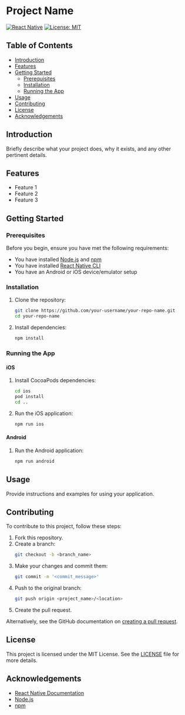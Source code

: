 # Project Name

[![React Native](https://img.shields.io/badge/React%20Native-0.64.0-blue.svg)](https://reactnative.dev/)
[![License: MIT](https://img.shields.io/badge/License-MIT-yellow.svg)](https://opensource.org/licenses/MIT)

## Table of Contents

- [Introduction](#introduction)
- [Features](#features)
- [Getting Started](#getting-started)
  - [Prerequisites](#prerequisites)
  - [Installation](#installation)
  - [Running the App](#running-the-app)
- [Usage](#usage)
- [Contributing](#contributing)
- [License](#license)
- [Acknowledgements](#acknowledgements)

## Introduction

Briefly describe what your project does, why it exists, and any other pertinent details. 

## Features

- Feature 1
- Feature 2
- Feature 3

## Getting Started

### Prerequisites

Before you begin, ensure you have met the following requirements:

- You have installed [Node.js](https://nodejs.org/) and [npm](https://www.npmjs.com/)
- You have installed [React Native CLI](https://reactnative.dev/docs/environment-setup)
- You have an Android or iOS device/emulator setup

### Installation

1. Clone the repository:
    ```bash
    git clone https://github.com/your-username/your-repo-name.git
    cd your-repo-name
    ```

2. Install dependencies:
    ```bash
    npm install
    ```

### Running the App

#### iOS

1. Install CocoaPods dependencies:
    ```bash
    cd ios
    pod install
    cd ..
    ```

2. Run the iOS application:
    ```bash
    npm run ios
    ```

#### Android

1. Run the Android application:
    ```bash
    npm run android
    ```

## Usage

Provide instructions and examples for using your application.

## Contributing

To contribute to this project, follow these steps:

1. Fork this repository.
2. Create a branch: 
    ```bash
    git checkout -b <branch_name>
    ```
3. Make your changes and commit them:
    ```bash
    git commit -m '<commit_message>'
    ```
4. Push to the original branch:
    ```bash
    git push origin <project_name>/<location>
    ```
5. Create the pull request.

Alternatively, see the GitHub documentation on [creating a pull request](https://help.github.com/articles/creating-a-pull-request/).

## License

This project is licensed under the MIT License. See the [LICENSE](LICENSE) file for more details.

## Acknowledgements

- [React Native Documentation](https://reactnative.dev/docs/getting-started)
- [Node.js](https://nodejs.org/)
- [npm](https://www.npmjs.com/)

